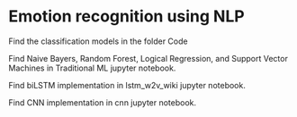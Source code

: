 # Emotion recognition using NLP
Find the classification models in the folder Code

Find Naive Bayers, Random Forest, Logical Regression, and Support Vector Machines in Traditional ML jupyter notebook.

Find biLSTM implementation in lstm_w2v_wiki jupyter notebook.

Find CNN implementation in cnn jupyter notebook.
